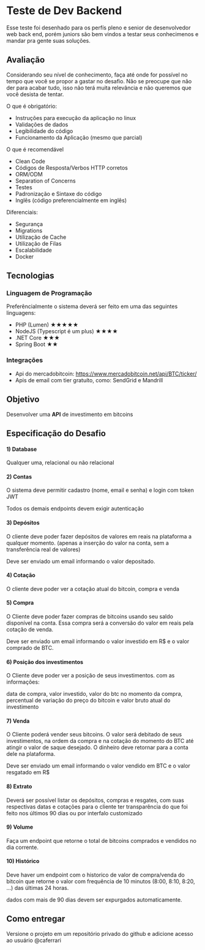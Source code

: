 # Teste de Dev Backend

Esse teste foi desenhado para os perfís pleno e senior de desenvolvedor web back end, porém juniors são bem vindos a testar seus conhecimenos e mandar pra gente suas soluções.

## Avaliação

Considerando seu nível de conhecimento, faça até onde for possível no tempo que você se propor a gastar no desafio. Não se preocupe que não der para acabar tudo, isso não terá muita relevância e não queremos que você desista de tentar.

O que é obrigatório:

- Instruções para execução da aplicação no linux
- Validações de dados
- Legibilidade do código
- Funcionamento da Aplicação (mesmo que parcial)

O que é recomendável

- Clean Code
- Códigos de Resposta/Verbos HTTP corretos
- ORM/ODM
- Separation of Concerns
- Testes
- Padronização e Sintaxe do código
- Inglês (código preferencialmente em inglês)

Diferenciais:

- Segurança
- Migrations
- Utilização de Cache
- Utilização de Filas
- Escalabilidade
- Docker

## Tecnologias

### Linguagem de Programação

Preferêncialmente o sistema deverá ser feito em uma das seguintes linguagens:

- PHP (Lumen) ★★★★★
- NodeJS (Typescript é um plus) ★★★★
- .NET Core ★★★
- Spring Boot ★★

### Integrações

- Api do mercadobitcoin: https://www.mercadobitcoin.net/api/BTC/ticker/
- Apis de email com tier gratuíto, como: SendGrid e Mandrill 

## Objetivo

Desenvolver uma **API** de investimento em bitcoins

## Especificação do Desafio

#### 1) Database

Qualquer uma, relacional ou não relacional

#### 2) Contas

O sistema deve permitir cadastro (nome, email e senha) e login com token JWT

Todos os demais endpoints devem exigir autenticação

#### 3) Depósitos

O cliente deve poder fazer depósitos de valores em reais na plataforma a qualquer momento. (apenas a inserção do valor na conta, sem a transferência real de valores)

Deve ser enviado um email informando o valor depositado.

#### 4) Cotação

O cliente deve poder ver a cotação atual do bitcoin, compra e venda

#### 5) Compra

O Cliente deve poder fazer compras de bitcoins usando seu saldo disponível na conta. Essa compra será a conversão do valor em reais pela cotação de venda.

Deve ser enviado um email informando o valor investido em R$ e o valor comprado de BTC.

#### 6) Posição dos investimentos

O Cliente deve poder ver a posição de seus investimentos. com as informações:

data de compra, valor investido, valor do btc no momento da compra, percentual de variação do preço do bitcoin e valor bruto atual do investimento

#### 7) Venda

O Cliente poderá vender seus bitcoins. O valor será debitado de seus investimentos, na ordem da compra e na cotação do momento do BTC até atingir o valor de saque desejado. O dinheiro deve retornar para a conta dele na plataforma.

Deve ser enviado um email informando o valor vendido em BTC e o valor resgatado em R$

#### 8) Extrato

Deverá ser possível listar os depósitos, compras e resgates, com suas respectivas datas e cotações para o cliente ter transparência do que foi feito nos últimos 90 dias ou por interfalo customizado

#### 9) Volume

Faça um endpoint que retorne o total de bitcoins comprados e vendidos no dia corrente.

#### 10) Histórico

Deve haver um endpoint com o historico de valor de compra/venda do bitcoin que retorne o valor com frequência de 10 minutos (8:00, 8:10, 8:20, ...) das últimas 24 horas.

dados com mais de 90 dias devem ser expurgados automaticamente.

## Como entregar

Versione o projeto em um repositório privado do github e adicione acesso ao usuário @caferrari